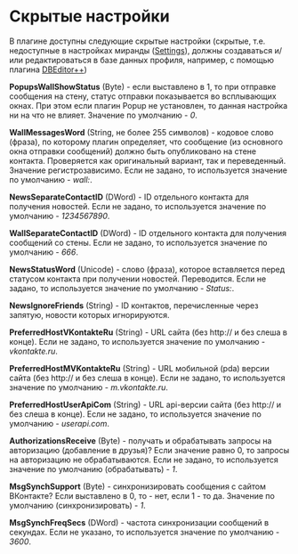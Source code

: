# Скрытые настройки #

В плагине доступны следующие скрытые настройки (скрытые, т.е. недоступные в настройках миранды ([Settings](Settings.md)), должны создаваться и/или редактироваться в базе данных профиля, например, с помощью плагина [DBEditor++](http://addons.miranda-im.org/details.php?action=viewfile&id=2957))

**PopupsWallShowStatus** (Byte) - если выставлено в 1, то при отправке сообщения на стену, статус отправки показывается во всплывающих окнах. При этом если плагин Popup не установлен, то данная настройка ни на что не влияет. Значение по умолчанию - _0_.

**WallMessagesWord** (String, не более 255 символов) - кодовое слово (фраза), по которому плагин определяет, что сообщение (из основного окна отправки сообщений) должно быть опубликовано на стене контакта. Проверяется как оригинальный вариант, так и переведенный. Значение регистрозависимо. Если не задано, то используется значение по умолчанию - _wall:_.

**NewsSeparateContactID** (DWord) - ID отдельного контакта для получения новостей. Если не задано, то используется значение по умолчанию - _1234567890_.

**WallSeparateContactID** (DWord) - ID отдельного контакта для получения сообщений со стены. Если не задано, то используется значение по умолчанию - _666_.

**NewsStatusWord** (Unicode) - слово (фраза), которое вставляется перед статусом контакта при получении новостей. Переводится. Если не задано, то используется значение по умолчанию - _Status:_.

**NewsIgnoreFriends** (String) - ID контактов, перечисленные через запятую, новости которых игнорируются.

**PreferredHostVKontakteRu** (String) - URL сайта (без http:// и без слеша в конце). Если не задано, то используется значение по умолчанию - _vkontakte.ru_.

**PreferredHostMVKontakteRu** (String) - URL мобильной (pda) версии сайта (без http:// и без слеша в конце). Если не задано, то используется значение по умолчанию - _m.vkontakte.ru_.

**PreferredHostUserApiCom** (String) - URL api-версии сайта (без http:// и без слеша в конце). Если не задано, то используется значение по умолчанию - _userapi.com_.

**AuthorizationsReceive** (Byte) - получать и обрабатывать запросы на авторизацию (добавление в друзья)? Если значение равно 0, то запросы на авторизацию не обрабатываются. Если не задано, то используется значение по умолчанию (обрабатывать) - _1_.

**MsgSynchSupport** (Byte) - синхронизировать сообщения с сайтом ВКонтакте? Если выставлено в 0, то - нет, если 1 - то да. Значение по умолчанию (синхронизировать) - _1_.

**MsgSynchFreqSecs** (DWord) - частота синхронизации сообщений в секундах. Если не указано, то используется значение по умолчанию - _3600_.